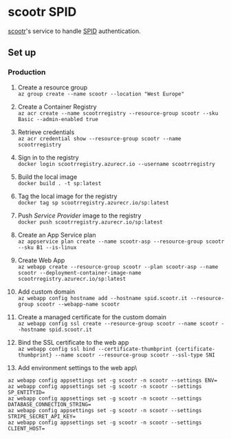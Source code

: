 # scootr SPID

[scootr](https://github.com/alex-sandri/scootr)'s service to handle [SPID](https://www.spid.gov.it/) authentication.

## Set up

### Production

1. Create a resource group\
`az group create --name scootr --location "West Europe"`

2. Create a Container Registry\
`az acr create --name scootrregistry --resource-group scootr --sku Basic --admin-enabled true`

3. Retrieve credentials\
`az acr credential show --resource-group scootr --name scootrregistry`

4. Sign in to the registry\
`docker login scootrregistry.azurecr.io --username scootrregistry`

5. Build the local image\
`docker build . -t sp:latest`

6. Tag the local image for the registry\
`docker tag sp scootrregistry.azurecr.io/sp:latest`

7. Push *Service Provider* image to the registry\
`docker push scootrregistry.azurecr.io/sp:latest`

8. Create an App Service plan\
`az appservice plan create --name scootr-asp --resource-group scootr --sku B1 --is-linux`

9. Create Web App\
`az webapp create --resource-group scootr --plan scootr-asp --name scootr --deployment-container-image-name scootrregistry.azurecr.io/sp:latest`

10. Add custom domain\
`az webapp config hostname add --hostname spid.scootr.it --resource-group scootr --webapp-name scootr`

11. Create a managed certificate for the custom domain\
`az webapp config ssl create --resource-group scootr --name scootr --hostname spid.scootr.it`

12. Bind the SSL certificate to the web app\
`az webapp config ssl bind --certificate-thumbprint {certificate-thumbprint} --name scootr --resource-group scootr --ssl-type SNI`

13. Add environment settings to the web app\
```
az webapp config appsettings set -g scootr -n scootr --settings ENV=
az webapp config appsettings set -g scootr -n scootr --settings SP_ENTITYID=
az webapp config appsettings set -g scootr -n scootr --settings DATABASE_CONNECTION_STRING=
az webapp config appsettings set -g scootr -n scootr --settings STRIPE_SECRET_API_KEY=
az webapp config appsettings set -g scootr -n scootr --settings CLIENT_HOST=
```
